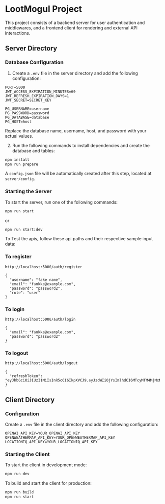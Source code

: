 # LootMogul Project

This project consists of a backend server for user authentication and middlewares, and a frontend client for rendering and external API interactions.

## Server Directory

### Database Configuration

1. Create a `.env` file in the server directory and add the following configuration:

```
PORT=5000
JWT_ACCESS_EXPIRATION_MINUTES=60
JWT_REFRESH_EXPIRATION_DAYS=1
JWT_SECRET=SECRET_KEY

PG_USERNAME=username
PG_PASSWORD=password
PG_DATABASE=database
PG_HOST=host
```

Replace the database name, username, host, and password with your actual values.

2. Run the following commands to install dependencies and create the database and tables:

```bash
npm install
npm run prepare
```

A `config.json` file will be automatically created after this step, located at `server/config`.

### Starting the Server

To start the server, run one of the following commands:

```bash
npm run start
```

or

```bash
npm run start:dev
```

To Test the apis, follow these api paths and their respective sample input data:

### To register

```
http://localhost:5000/auth/register

{
  "username": "fake name",
  "email": "fankke@example.com",
  "password": "password2",
  "role": "user"
}

```

### To login

```
http://localhost:5000/auth/login

{
  "email": "fankke@example.com",
  "password": "password2"
}

```

### To logout

```
http://localhost:5000/auth/logout

{
  "refreshToken": "eyJhbGciOiJIUzI1NiIsInR5cCI6IkpXVCJ9.eyJzdWIiOjYsImlhdCI6MTcyMTM4MjMxNCwiZXhwIjoxNzIxNDY4NzE0LCJ0eXBlIjoicmVmcmVzaCJ9.dpE944Dq2QEuKXoaWcRzmEUp1SAxLIo9cSpaAPYwIFs"
}

```

## Client Directory

### Configuration

Create a `.env` file in the client directory and add the following configuration:

```
OPENAI_API_KEY=YOUR_OPENAI_API_KEY
OPENWEATHERMAP_API_KEY=YOUR_OPENWEATHERMAP_API_KEY
LOCATIONIQ_API_KEY=YOUR_LOCATIONIQ_API_KEY
```

### Starting the Client

To start the client in development mode:

```bash
npm run dev
```

To build and start the client for production:

```bash
npm run build
npm run start
```
